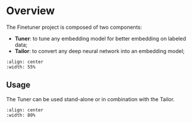 # Overview

The Finetuner project is composed of two components:
- **Tuner**: to tune any embedding model for better embedding on labeled data;
- **Tailor**: to convert any deep neural network into an embedding model;

```{figure} finetuner-composition.svg
:align: center
:width: 55%
```

## Usage

The Tuner can be used stand-alone or in combination with the Tailor.

```{figure} two-usecases.svg
:align: center
:width: 80%
```

